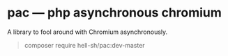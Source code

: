 # pac — php asynchronous chromium

A library to fool around with Chromium asynchronously.

> composer require hell-sh/pac:dev-master
